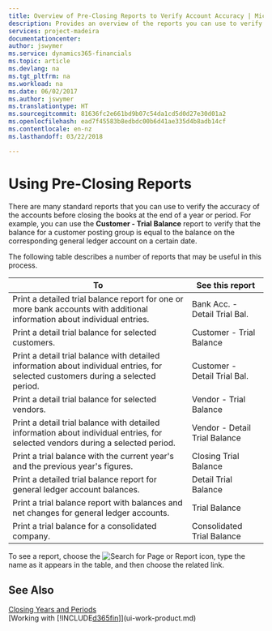 ```yaml
---
title: Overview of Pre-Closing Reports to Verify Account Accuracy | Microsoft Docs
description: Provides an overview of the reports you can use to verify the accuracy of accounts before closing the books at the end of a year or period.
services: project-madeira
documentationcenter: 
author: jswymer
ms.service: dynamics365-financials
ms.topic: article
ms.devlang: na
ms.tgt_pltfrm: na
ms.workload: na
ms.date: 06/02/2017
ms.author: jswymer
ms.translationtype: HT
ms.sourcegitcommit: 81636fc2e661bd9b07c54da1cd5d0d27e30d01a2
ms.openlocfilehash: ead7f45583b8edbdc00b6d41ae335d4b8adb14cf
ms.contentlocale: en-nz
ms.lasthandoff: 03/22/2018

---
```

# <a name="using-pre-closing-reports"></a>Using Pre-Closing Reports
There are many standard reports that you can use to verify the accuracy of the accounts before closing the books at the end of a year or period. For example, you can use the **Customer - Trial Balance** report to verify that the balance for a customer posting group is equal to the balance on the corresponding general ledger account on a certain date.

The following table describes a number of reports that may be useful in this process.

| To | See this report |
| --- | --- |
| Print a detailed trial balance report for one or more bank accounts with additional information about individual entries. |Bank Acc. - Detail Trial Bal. |
| Print a detail trial balance for selected customers. |Customer - Trial Balance |
| Print a detail trial balance with detailed information about individual entries, for selected customers during a selected period. |Customer - Detail Trial Bal. |
| Print a detail trial balance for selected vendors. |Vendor - Trial Balance |
| Print a detail trial balance with detailed information about individual entries, for selected vendors during a selected period. |Vendor - Detail Trial Balance |
| Print a trial balance with the current year's and the previous year's figures. |Closing Trial Balance |
| Print a detailed trial balance report for general ledger account balances. |Detail Trial Balance |
| Print a trial balance report with balances and net changes for general ledger accounts. |Trial Balance |
| Print a trial balance for a consolidated company. |Consolidated Trial Balance |

To see a report, choose the ![Search for Page or Report](media/ui-search/search_small.png "Search for Page or Report icon") icon, type the name as it appears in the table, and then choose the related link.

## <a name="see-also"></a>See Also
[Closing Years and Periods](year-close-years-periods.md)  
[Working with [!INCLUDE[d365fin](includes/d365fin_md.md)]](ui-work-product.md)


